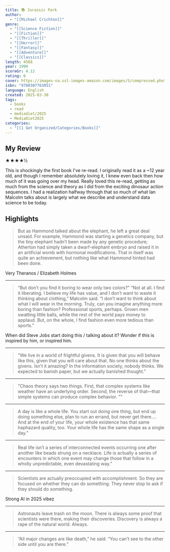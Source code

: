 ```yaml
---
title: 📚 Jurassic Park
author:
  - "[[Michael Crichton]]"
genre:
  - "[[Science Fiction]]"
  - "[[Fiction]]"
  - "[[Thriller]]"
  - "[[Horror]]"
  - "[[Fantasy]]"
  - "[[Adventure]]"
  - "[[Classics]]"
length: 450å
year: 1990
scoreGr: 4.12
rating: 6
cover: https://images-na.ssl-images-amazon.com/images/S/compressed.photo.goodreads.com/books/1529604411i/40604658.jpg
isbn: "9780307763051"
language: English
created: 2025-03-30
tags:
  - books
  - read
  - mediadiet/2025
  - MediaDiet2025
categories:
  - "[[1 Get Organized/Categories/Books]]"
---
```

## My Review

★★★★½

This is shockingly the first book I've re-read. I originally read it as a ~12 year old, and though I remember absolutely loving it, I knew even back then how much of it was going over my head. Really loved this re-read, getting as much from the science and theory as I did from the exciting dinosaur action sequences. I had a realization halfway through that so much of what Ian Malcolm talks about is largely what we describe and understand data science to be today.  


## Highlights

>But as Hammond talked about the elephant, he left a great deal unsaid. For example, Hammond was starting a genetics company, but the tiny elephant hadn’t been made by any genetic procedure; Atherton had simply taken a dwarf-elephant embryo and raised it in an artificial womb with hormonal modifications. That in itself was quite an achievement, but nothing like what Hammond hinted had been done. 

Very Theranos / Elizabeth Holmes

---
>“But don’t you find it boring to wear only two colors?” “Not at all. I find it liberating. I believe my life has value, and I don’t want to waste it thinking about clothing,” Malcolm said. “I don’t want to think about what I will wear in the morning. Truly, can you imagine anything more boring than fashion? Professional sports, perhaps. Grown men swatting little balls, while the rest of the world pays money to applaud. But, on the whole, I find fashion even more tedious than sports.” 

When did Steve Jobs start doing this / talking about it? Wonder if this is inspired by him, or inspired him.

---
>"We live in a world of frightful givens. It is given that you will behave like this, given that you will care about that. No one thinks about the givens. Isn’t it amazing? In the information society, nobody thinks. We expected to banish paper, but we actually banished thought.” 

---
>"Chaos theory says two things. First, that complex systems like weather have an underlying order. Second, the reverse of that—that simple systems can produce complex behavior. ""

---
>A day is like a whole life. You start out doing one thing, but end up doing something else, plan to run an errand, but never get there.… And at the end of your life, your whole existence has that same haphazard quality, too. Your whole life has the same shape as a single day.” 

---
>Real life isn’t a series of interconnected events occurring one after another like beads strung on a necklace. Life is actually a series of encounters in which one event may change those that follow in a wholly unpredictable, even devastating way.” 

---
>Scientists are actually preoccupied with accomplishment. So they are focused on whether they can do something. They never stop to ask if they should do something. 

Strong AI in 2025 vibez

---
>Astronauts leave trash on the moon. There is always some proof that scientists were there, making their discoveries. Discovery is always a rape of the natural world. Always.

---
>“All major changes are like death,” he said. “You can’t see to the other side until you are there.” 

